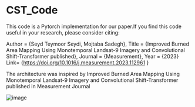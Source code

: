 # CST_Code
This code is a Pytorch implementation for our paper.If you find this code useful in your research, please consider citing:


Author = {Seyd Teymoor Seydi, Mojtaba Sadegh},
Title = {Improved Burned Area Mapping Using Monotemporal Landsat-9 Imagery and Convolutional Shift-Transformer published},
Journal  = {Measurement},
Year = {2023}
Link= {https://doi.org/10.1016/j.measurement.2023.112961 }


The architecture was inspired by Improved Burned Area Mapping Using Monotemporal Landsat-9 Imagery and Convolutional Shift-Transformer published in Measurement Journal 


![image](https://user-images.githubusercontent.com/117136402/200093466-ffdd6963-d707-4992-b82c-6c1a1e44d1ec.png)
